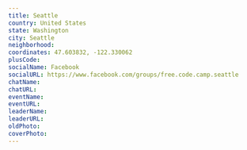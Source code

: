 ```yaml
---
title: Seattle
country: United States
state: Washington
city: Seattle
neighborhood: 
coordinates: 47.603832, -122.330062
plusCode:
socialName: Facebook
socialURL: https://www.facebook.com/groups/free.code.camp.seattle
chatName:
chatURL:
eventName:
eventURL:
leaderName:
leaderURL:
oldPhoto: 
coverPhoto:
---
```

